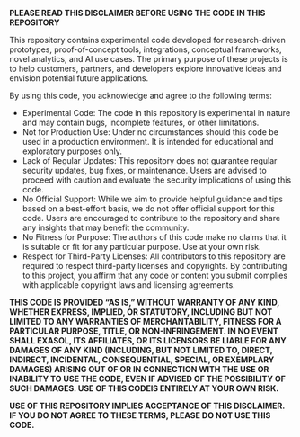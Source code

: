 **PLEASE READ THIS DISCLAIMER BEFORE USING THE CODE IN THIS REPOSITORY**

This repository contains experimental code developed for research-driven prototypes, proof-of-concept tools, integrations, conceptual frameworks, novel analytics, and AI use cases. The primary purpose of these projects is to help customers, partners, and developers explore innovative ideas and envision potential future applications.

By using this code, you acknowledge and agree to the following terms:

- Experimental Code: The code in this repository is experimental in nature and may contain bugs, incomplete features, or other limitations.
- Not for Production Use: Under no circumstances should this code be used in a production environment. It is intended for educational and exploratory purposes only.
- Lack of Regular Updates: This repository does not guarantee regular security updates, bug fixes, or maintenance. Users are advised to proceed with caution and evaluate the security implications of using this code.
- No Official Support: While we aim to provide helpful guidance and tips based on a best-effort basis, we do not offer official support for this code. Users are encouraged to contribute to the repository and share any insights that may benefit the community.
- No Fitness for Purpose: The authors of this code make no claims that it is suitable or fit for any particular purpose. Use at your own risk.
- Respect for Third-Party Licenses: All contributors to this repository are required to respect third-party licenses and copyrights. By contributing to this project, you affirm that any code or content you submit complies with applicable copyright laws and licensing agreements.

**THIS CODE IS PROVIDED “AS IS,” WITHOUT WARRANTY OF ANY KIND, WHETHER EXPRESS, IMPLIED, OR STATUTORY, INCLUDING BUT NOT LIMITED TO ANY WARRANTIES OF MERCHANTABILITY, FITNESS FOR A PARTICULAR PURPOSE, TITLE, OR NON-INFRINGEMENT. IN NO EVENT SHALL EXASOL, ITS AFFILIATES, OR ITS LICENSORS BE LIABLE FOR ANY DAMAGES OF ANY KIND (INCLUDING, BUT NOT LIMITED TO, DIRECT, INDIRECT, INCIDENTAL, CONSEQUENTIAL, SPECIAL, OR EXEMPLARY DAMAGES) ARISING OUT OF OR IN CONNECTION WITH THE USE OR INABILITY TO USE THE CODE, EVEN IF ADVISED OF THE POSSIBILITY OF SUCH DAMAGES. USE OF THIS CODEIS ENTIRELY AT YOUR OWN RISK.**

**USE OF THIS REPOSITORY IMPLIES ACCEPTANCE OF THIS DISCLAIMER. IF YOU DO NOT AGREE TO THESE TERMS, PLEASE DO NOT USE THIS CODE.**
